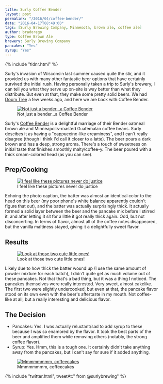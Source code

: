 ```yaml
---
title: Surly Coffee Bender
layout: post
permalink: "/2016/04/coffee-bender/"
date: "2016-04-17T08:49:00"
tags: [Surly Brewing Company, Minnesota, brown ale, coffee ale]
author: bradorego
type: Coffee Brown Ale
brewery: Surly Brewing Company
pancakes: "Yes"
syrup: "Yes"
---
```


{% include "tldnr.html" %}

Surly's invasion of Wisconsin last summer caused quite the stir, and it provided us with many other fantastic beer options that have certainly survived the initial rush. Having personally taken a trip to Surly's brewery, I can tell you what they serve up on-site is way better than what they distribute. But even at that, they make some pretty solid beers. We had <a href="/2016/03/doom-tree/" target="_blank">Doom Tree</a> a few weeks ago, and here we are back with Coffee Bender.

<figure class="imageWrap">
  <a href="{{ site.url }}/assets/full/coffeebender/beer.jpg" target="_blank">
    <img src="{{ site.url }}/assets/compressed/coffeebender/beer.jpg" alt="Not just a bender...a Coffee Bender" />
  </a>
  <figcaption>
    Not just a bender...a Coffee Bender
  </figcaption>
</figure>

Surly's <a href="http://surlybrewing.com/beer/coffee-bender/" target="_blank">Coffee Bender</a> is a delightful marriage of their Bender oatmeal brown ale and Minneapolis-roasted Guatemalan coffee beans. Surly descibes it as having a "cappuccino-like creaminess", and I can't really disagree (though I think I'd call it closer to a latte). The beer pours a dark brown and has a deep, strong aroma. There's a touch of sweetness on initial taste that finishes smoothly malty/coffee-y. The beer poured with a thick cream-colored head (as you can see).

## Prep/Cooking

<figure class="imageWrap">
  <a href="{{ site.url }}/assets/full/coffeebender/batter.jpg" target="_blank">
    <img src="{{ site.url }}/assets/compressed/coffeebender/batter.jpg" alt="I feel like these pictures never do justice" />
  </a>
  <figcaption>
    I feel like these pictures never do justice
  </figcaption>
</figure>

Echoing the photo caption, the batter was almost an identical color to the head on this beer (my poor phone's white balance apparently couldn't figure that out), and the batter was actually surprisingly thick. It actually formed a solid layer between the beer and the pancake mix before I stirred it, and after letting it sit for a little it got really thick again. Odd, but not disconcerting. In terms of flavor, almost all of the coffee notes disappeared, but the vanilla maltiness stayed, giving it a delightfully sweet flavor.

## Results

<figure class="imageWrap">
  <a href="{{ site.url }}/assets/full/coffeebender/pancakes.jpg" target="_blank">
    <img src="{{ site.url }}/assets/compressed/coffeebender/pancakes.jpg" alt="Look at those two cute little ones!" />
  </a>
  <figcaption>
    Look at those two cute little ones!
  </figcaption>
</figure>

Likely due to how thick the batter wound up (I use the same amount of powder mixture for each batch), I didn't quite get as much volume out of these pancakes. Not that that's a bad thing, but it was a thing I noticed. The pancakes themselves were really interested. Very sweet, almost cakelike. The first two were slightly undercooked, but even at that, the pancake flavor stood on its own even with the beer's aftertaste in my mouth. Not coffee-like at all, but a really interesting and delicious flavor.

## The Decision

* Pancakes: Yes. I was actually reluctant/sad to add syrup to these because I was so enamored by the flavor. It took the best parts of the beer and amplified them while removing others (notably, the strong coffee flavor).
* Syrup: Yes. Hmm, this is a tough one. It certainly didn't take anything away from the pancakes, but I can't say for sure if it added anything.

<figure class="imageWrap">
  <a href="{{ site.url }}/assets/full/coffeebender/syrup.jpg" target="_blank">
    <img src="{{ site.url }}/assets/compressed/coffeebender/syrup.jpg" alt="Mmmmmmmm, coffeecakes" />
  </a>
  <figcaption>
    Mmmmmmmm, coffeecakes
  </figcaption>
</figure>

{% include "twitter.html", tweetAt:" from @surlybrewing" %}
